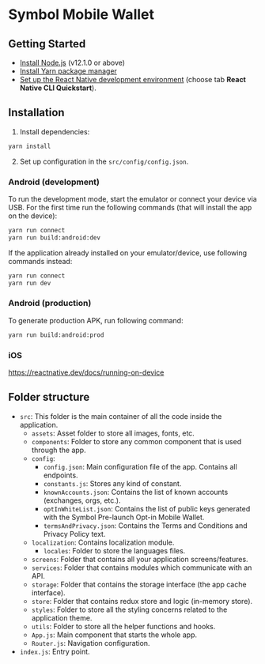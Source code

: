 # Symbol Mobile Wallet

## Getting Started
- [Install Node.js](https://nodejs.org) (v12.1.0 or above)
- [Install Yarn package manager](https://yarnpkg.com/getting-started/install)
- [Set up the React Native development environment](https://reactnative.dev/docs/environment-setup) (choose tab **React Native CLI Quickstart**).

## Installation
1. Install dependencies:
```sh
yarn install
```
2. Set up configuration in the `src/config/config.json`.

### Android (development)
To run the development mode, start the emulator or connect your device via USB. For the first time run the following commands (that will install the app on the device):
```sh
yarn run connect
yarn run build:android:dev
```

If the application already installed on your emulator/device, use following commands instead:
```sh
yarn run connect
yarn run dev
```

### Android (production)
To generate production APK, run following command:
```sh
yarn run build:android:prod
```

### iOS
https://reactnative.dev/docs/running-on-device

## Folder structure
- `src`: This folder is the main container of all the code inside the application.
  - `assets`: Asset folder to store all images, fonts, etc.
  - `components`: Folder to store any common component that is used through the app.
  - `config`: 
    - `config.json`: Main configuration file of the app. Contains all endpoints.
    - `constants.js`: Stores any kind of constant.
    - `knownAccounts.json`: Contains the list of known accounts (exchanges, orgs, etc.).
    - `optInWhiteList.json`: Contains the list of public keys generated with the Symbol Pre-launch Opt-in Mobile Wallet.
    - `termsAndPrivacy.json`: Contains the Terms and Conditions and Privacy Policy text.
  - `localization`: Contains localization module.
    - `locales`: Folder to store the languages files.
  - `screens`: Folder that contains all your application screens/features.
  - `services`: Folder that contains modules which communicate with an API.
  - `storage`: Folder that contains the storage interface (the app cache interface).
  - `store`: Folder that contains redux store and logic (in-memory store).
  - `styles`: Folder to store all the styling concerns related to the application theme.
  - `utils`: Folder to store all the helper functions and hooks.
  - `App.js`: Main component that starts the whole app.
  - `Router.js`: Navigation configuration.
- `index.js`: Entry point.
